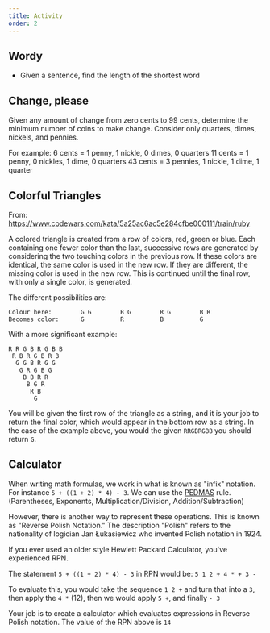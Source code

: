 ```yaml
---
title: Activity
order: 2
---
```


## Wordy

- Given a sentence, find the length of the shortest word

## Change, please

Given any amount of change from zero cents to 99 cents, determine the minimum
number of coins to make change. Consider only quarters, dimes, nickels, and
pennies.

For example: 6 cents = 1 penny, 1 nickle, 0 dimes, 0 quarters 11 cents = 1
penny, 0 nickles, 1 dime, 0 quarters 43 cents = 3 pennies, 1 nickle, 1 dime, 1
quarter

## Colorful Triangles

From: https://www.codewars.com/kata/5a25ac6ac5e284cfbe000111/train/ruby

A colored triangle is created from a row of colors, red, green or blue. Each
containing one fewer color than the last, successive rows are generated by
considering the two touching colors in the previous row. If these colors are
identical, the same color is used in the new row. If they are different, the
missing color is used in the new row. This is continued until the final row,
with only a single color, is generated.

The different possibilities are:

```
Colour here:        G G        B G        R G        B R
Becomes color:      G          R          B          G
```

With a more significant example:

```
R R G B R G B B
 R B R G B R B
  G G B R G G
   G R G B G
    B B R R
     B G R
      R B
       G
```

You will be given the first row of the triangle as a string, and it is your job
to return the final color, which would appear in the bottom row as a string. In
the case of the example above, you would the given `RRGBRGBB` you should return
`G`.

## Calculator

When writing math formulas, we work in what is known as "infix" notation. For
instance `5 + ((1 + 2) * 4) - 3`. We can use the
[PEDMAS](https://en.wikipedia.org/wiki/Order_of_operations#Mnemonics) rule.
(Parentheses, Exponents, Multiplication/Division, Addition/Subtraction)

However, there is another way to represent these operations. This is known as
"Reverse Polish Notation." The description "Polish" refers to the nationality of
logician Jan Łukasiewicz who invented Polish notation in 1924.

If you ever used an older style Hewlett Packard Calculator, you've experienced
RPN.

The statement `5 + ((1 + 2) * 4) - 3` in RPN would be: `5 1 2 + 4 * + 3 -`

To evaluate this, you would take the sequence `1 2 +` and turn that into a `3`,
then apply the `4 *` (12), then we would apply `5 +`, and finally `- 3`

Your job is to create a calculator which evaluates expressions in Reverse Polish
notation. The value of the RPN above is `14`
